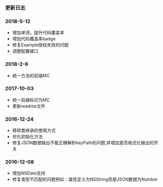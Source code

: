 ### 更新日志

### 2018-5-12
- 增加单测，提升代码覆盖率
- 增加代码覆盖率badge
- 修复Example授权失败的问题
- 调整配置接口

### 2018-2-6
- 统一方法的前缀MC

### 2017-10-03
-	统一前缀标识为MC
-	更新readme文件

### 2016-12-24
-   移除类继承的使用方式
-   优化初始化方法
-   修复JSON数据输出不能正确解析keyPath的问题,并增加是否格式化输出的开关

### 2016-12-08
-	增加NSDate支持
-	修复类型不匹配的问题例如：属性定义为NSString但是JSON数据为Number